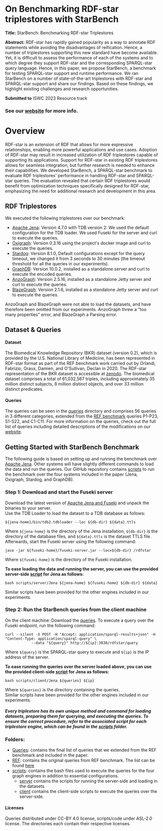 
# On Benchmarking RDF-star triplestores with StarBench
**Title:** StarBench: Benchmarking RDF-star Triplestores

**Abstract:** RDF-star has rapidly gained popularity as a way to annotate RDF statements while avoiding the disadvantages of reification. Hence, a number of triplestores supporting this new standard have become available. Yet, it is difficult to assess the performance of each of the systems and to which degree they support RDF-star and the corresponding SPARQL-star query language. Hence, in this paper, we propose StarBench, a benchmark for testing SPARQL-star support and runtime performance. We ran StarBench on a number of state-of-the-art triplestores with RDF-star and SPARQL-star support and share our findings. Based on these findings, we highlight existing challenges and research opportunities.

**Submitted to** ISWC 2023 Resource track

### See our [website](https://relweb.cs.aau.dk/starbench) for more info.

# Overview
RDF-star is an extension of RDF that allows for more expressive relationships, enabling more powerful applications and use cases. Adoption of RDF-star may result in increased utilization of RDF triplestores capable of supporting its applications. Support for RDF-star in existing RDF triplestores allows for seamless integration, but further research is needed to enhance their capabilities. We developed StarBench, a SPARQL-star benchmark to evaluate RDF triplestores' performance in handling RDF-star and SPARQL-star queries. The evaluation revealed that certain RDF triplestores would benefit from optimization techniques specifically designed for RDF-star, emphasizing the need for additional research and development in this area.

## RDF Triplestores
We executed the following triplestores over our benchmark:
- [Apache Jena](https://jena.apache.org/): Version 4.7.0 with TDB version 2: We used the default configuration for the TDB loader. We used Fuseki for the server and curl to execute the queries.
- [Oxigraph](https://github.com/oxigraph): Version 0.3.16 using the project's docker image and curl to execute the queries.
- [Stardog](https://www.stardog.com/): Version 8.1.0, Default configurations except for the query timeout, we changed it from 3 seconds to 30 minutes (the timeout threshold for all the queries in our experiments).
- [GraphDB](https://graphdb.ontotext.com/): Version 10.0.2, installed as a standalone server and curl to execute the encoded queries.
- [AnzoGraph](https://cambridgesemantics.com/anzograph/): Version 2.5.16, installed as a standalone Jetty server and curl to execute the queries.
- [BlazeGraph](https://blazegraph.com/): Version 2.1.6, installed as a standalone Jetty server and curl to execute the queries.

AnzoGraph and BlazeGraph were not able to load the datasets, and have therefore been omitted from our experiments.
AnzoGraph threw a "too many properties" error, and BlazeGraph a Parsing error.

## Dataset & Queries
#### Dataset
The Biomedical Knowledge Repository (BKR) dataset (version 0.2), which is provided by the U.S. National Library of Medicine, has been represented in RDF-star format as part of the REF benchmark work carried out by Orlandi, Fabrizio, Graux, Damien, and O'Sullivan, Declan in 2020. The RDF-star representation of the BKR dataset is accessible at [zenodo](https://doi.org/10.5281/zenodo.3894745). The biomedical dataset comprises a total of 61,032,567 triples, including approximately 35 million distinct subjects, 8 million distinct objects, and over 33 million distinct predicates.
#### Queries
The queries can be seen in the [queries](https://github.com/dkw-aau/SPARQL-star-Benchmark/tree/main/Queries) directory and comprises 56 queries in 3 different categories, extended from the [REF benchmark](https://zenodo.org/record/4148888#.ZFjpOpFBwUE) queries P1-P23, S1-S22, and C1-C11. For more information on the queries, check out the full list of queries including detailed descriptions of the modifications on our [website](https://relweb.cs.aau.dk/starbench/#queries). 

## Getting Started with StarBench Benchmark
The following guide is based on setting up and running the benchmark over [Apache Jena](https://jena.apache.org/). Other systems will have slightly different commands to load the data and run the queries. Our GitHub repository contains [scripts](https://github.com/dkw-aau/SPARQL-star-Benchmark/tree/main/scripts) to run the benchmark over the four systems included in the paper (Jena, Oxigraph, Stardog, and GraphDB).

###  Step 1: Download and start the Fuseki server
Download the latest version of [Apache Jena and Fuseki](https://jena.apache.org/download/index.cgi) and unpack the binaries to your server.  
Use the TDB Loader to load the dataset to a TDB database as follows:
```
${jena-home}/bin/tdb2.tdbloader --loc ${db-dir} ${data}.ttls
```
Where `${jena-home}` is the directory of the Jena installation, `${db-dir}` is the directory of the database files, and `${data}.ttls` is the dataset TTLS file.
Afterwards, start the Fuseki server using the following command:
```
java -jar ${fuseki-home}/fuseki-server.jar --loc=${db-dir} /rdfstar
```
Where `${fuseki-home}` is the directory of the Fuseki installation.

**To ease loading the data and running the server, you can use the provided server-side [script](https://github.com/dkw-aau/SPARQL-star-Benchmark/tree/main/scripts/server/Jena) for Jena as follows:**
```
bash scripts/server/Jena ${jena-home} ${fuseki-home} ${db-dir} ${data}
```
Similar scripts have been provided for the other engines included in our experiments.

### Step 2: Run the StarBench queries from the client machine

On the client machine: Download the [queries](https://github.com/dkw-aau/SPARQL-star-Benchmark/tree/main/Queries). To execute a query over the Fuseki endpoint, run the following command:

```
curl --silent -X POST -H "Accept: application/sparql-results+json" -H "Content-Type: application/sparql-query" \
            --data "${query}" http://${ip}:3030/rdfstar/query
```
Where `${query}` is the SPARQL-star query to execute and `${ip}` is the IP address of the server.

**To ease running the queries over the server loaded above, you can use the provided client-side [script](https://github.com/dkw-aau/SPARQL-star-Benchmark/tree/main/scripts/client/Jena) for Jena as follows:**
```
bash scripts/client/Jena ${queries} ${ip}
```
Where `${queries}` is the directory containing the queries.  
Similar scripts have been provided for the other engines included in our experiments.

##### Every triplestore has its own unique method and command for loading datasets, preparing them for querying, and executing the queries. To ensure the correct procedure, refer to the associated script for each triplestore engine, which can be found in the [scripts](scripts) folder. 


### Folders: 

- [Queries](Queries): contains the final list of queries that we extended from the REF benchmark and included in the paper. 
- [REF](REF): contains the original queries from REF benchmark. The list can be found [here](https://github.com/dgraux/RDFStarObservatory/tree/master/testSuits/REF-Benchmark/BKR)
- [scripts](scripts): contains the bash files used to execute the queries for the four graph engines in addition to essential configurations.
	- [server](scripts/server) contains the scripts for running the server-side and loading in the datasets
	- [client](scripts/client) contains the client-side scripts to execute the queries over the server-side.

#### Licenses
Queries distributed under CC-BY 4.0 license, scripts/code under ASL-2.0 license. The directories each contain their respective licenses.

